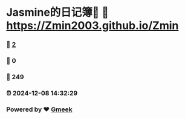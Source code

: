 # Jasmine的日记簿📒 :link: https://Zmin2003.github.io/Zmin 
### :page_facing_up: [2](https://Zmin2003.github.io/Zmin/tag.html) 
### :speech_balloon: 0 
### :hibiscus: 249 
### :alarm_clock: 2024-12-08 14:32:29 
### Powered by :heart: [Gmeek](https://github.com/Meekdai/Gmeek)
